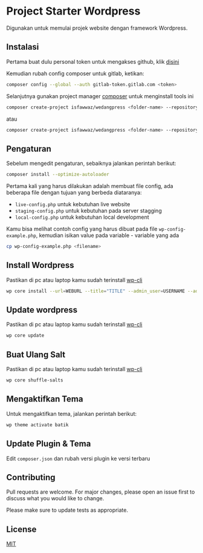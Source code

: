 # Project Starter Wordpress

Digunakan untuk memulai projek website dengan framework Wordpress.

## Instalasi

Pertama buat dulu personal token untuk mengakses github, klik [disini](https://gitlab.com/profile/personal_access_tokens)

Kemudian rubah config composer untuk gitlab, ketikan:

```bash
composer config --global --auth gitlab-token.gitlab.com <token>
```

Selanjutnya gunakan project manager [composer](https://getcomposer.org/) untuk menginstall tools ini

```bash
composer create-project isfawwaz/wedangpress <folder-name> --repository='{"type": "vcs", "url": "https://github.com/isfawwaz/wedangpress.git"}'
```

atau

```bash
composer create-project isfawwaz/wedangpress <folder-name> --repository='{"type": "github", "url": "https://github.com/isfawwaz/wedangpress.git"}'
```

## Pengaturan

Sebelum mengedit pengaturan, sebaiknya jalankan perintah berikut:

```bash
composer install --optimize-autoloader
```

Pertama kali yang harus dilakukan adalah membuat file config, ada beberapa file dengan tujuan yang berbeda diataranya:
- `live-config.php` untuk kebutuhan live website
- `staging-config.php` untuk kebutuhan pada server stagging
- `local-config.php` untuk kebutuhan local development

Kamu bisa melihat contoh config yang harus dibuat pada file `wp-config-example.php`, kemudian isikan value pada variable - variable yang ada

```bash
cp wp-config-example.php <filename>
```

## Install Wordpress

Pastikan di pc atau laptop kamu sudah terinstall [wp-cli](https://developer.wordpress.org/cli/)

```bash
wp core install --url=WEBURL --title="TITLE" --admin_user=USERNAME --admin_password=PASSWORD --admin_email=EMAIL
```

## Update wordpress

Pastikan di pc atau laptop kamu sudah terinstall [wp-cli](https://developer.wordpress.org/cli/)

```bash
wp core update
```

## Buat Ulang Salt

Pastikan di pc atau laptop kamu sudah terinstall [wp-cli](https://developer.wordpress.org/cli/)

```bash
wp core shuffle-salts
```

## Mengaktifkan Tema

Untuk mengaktifkan tema, jalankan perintah berikut:

```bash
wp theme activate batik
```

## Update Plugin & Tema

Edit `composer.json` dan rubah versi plugin ke versi terbaru

## Contributing
Pull requests are welcome. For major changes, please open an issue first to discuss what you would like to change.

Please make sure to update tests as appropriate.

## License
[MIT](https://choosealicense.com/licenses/mit/)